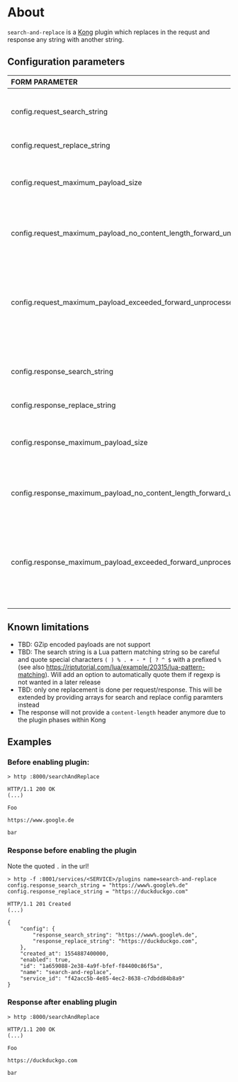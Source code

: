 # About
`````search-and-replace````` is a [Kong](https://konghq.com) plugin which replaces in the requst and response any string with another string.

## Configuration parameters
|FORM PARAMETER|DEFAULT|DESCRIPTION|
|:----|:------:|------:|
|config.request_search_string||The search string to be found in the payload (see also notes on search string in known limitations)|
|config.request_replace_string||The replacement for the above string|
|config.request_maximum_payload_size||Maximum payload size in bytes being processed - note also: Kong wide maximum is set with parameter `client_body_buffer_size`|
|config.request_maximum_payload_no_content_length_forward_unprocessed|false|Should the request handled if no `content-length` header is sent. Will return a `413` if set to false|
|config.request_maximum_payload_exceeded_forward_unprocessed|true|Shall the unaltered body be forwarded if payload size is exceeded. Note: if you are using this plugin to hide sensitive data make sure to set this to `false` as otherwise the unprocessed data gets forwarded. Will return a `411` if set to false|
|config.response_search_string||The search string to be found in the payload (see also notes on search string in known limitations)|
|config.response_replace_string||The replacement for the above string|
|config.response_maximum_payload_size||Maximum payload size in bytes being processed - note also: Kong wide maximum is set with parameter `client_body_buffer_size`|
|config.response_maximum_payload_no_content_length_forward_unprocessed|false|Should the request handled if no `content-length` header is sent. Will return a `500` if set to false|
|config.response_maximum_payload_exceeded_forward_unprocessed|false|Shall the unaltered body be forwarded if payload size is exceeded. Note: if you are using this plugin to hide sensitive data make sure to set this to `false` as otherwise the unprocessed data gets forwarded. Will return a `500` if set to false|



## Known limitations

* TBD: GZip encoded payloads are not support
* TBD: The search string is a Lua pattern matching string so be careful and quote special characters `( ) % . + - * [ ? ^ $` with a prefixed `%` (see also <https://riptutorial.com/lua/example/20315/lua-pattern-matching>). Will add an option to automatically quote them if regexp is not wanted in a later release
* TBD: only one replacement is done per request/response. This will be extended by providing arrays for search and replace config paramters instead
* The response will not provide a `content-length` header anymore due to the plugin phases within Kong


## Examples

### Before enabling plugin:

`````
> http :8000/searchAndReplace

HTTP/1.1 200 OK
(...)

Foo

https://www.google.de

bar
`````

### Response before enabling the plugin

Note the quoted `.` in the url!

````
> http -f :8001/services/<SERVICE>/plugins name=search-and-replace config.response_search_string = "https://www%.google%.de" config.response_replace_string = "https://duckduckgo.com"

HTTP/1.1 201 Created
(...)

{
    "config": {
        "response_search_string": "https://www%.google%.de",
        "response_replace_string": "https://duckduckgo.com",
    },
    "created_at": 1554887400000,
    "enabled": true,
    "id": "1a659088-2e38-4a9f-bfef-f84400c86f5a",
    "name": "search-and-replace",
    "service_id": "f42acc5b-4e85-4ec2-8638-c7dbdd84b8a9"
}
````

### Response after enabling plugin

`````
> http :8000/searchAndReplace

HTTP/1.1 200 OK
(...)

Foo

https://duckduckgo.com

bar
`````


